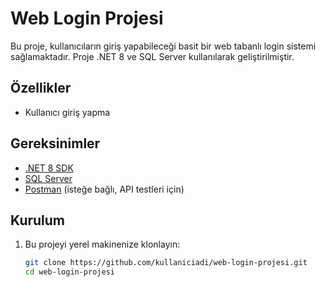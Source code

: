 # Web Login Projesi

Bu proje, kullanıcıların giriş yapabileceği basit bir web tabanlı login sistemi sağlamaktadır. Proje .NET 8 ve SQL Server kullanılarak geliştirilmiştir.

## Özellikler

- Kullanıcı giriş yapma

## Gereksinimler

- [.NET 8 SDK](https://dotnet.microsoft.com/download/dotnet/8.0)
- [SQL Server](https://www.microsoft.com/en-us/sql-server/sql-server-downloads)
- [Postman](https://www.postman.com/) (isteğe bağlı, API testleri için)

## Kurulum

1. Bu projeyi yerel makinenize klonlayın:
   ```bash
   git clone https://github.com/kullaniciadi/web-login-projesi.git
   cd web-login-projesi
